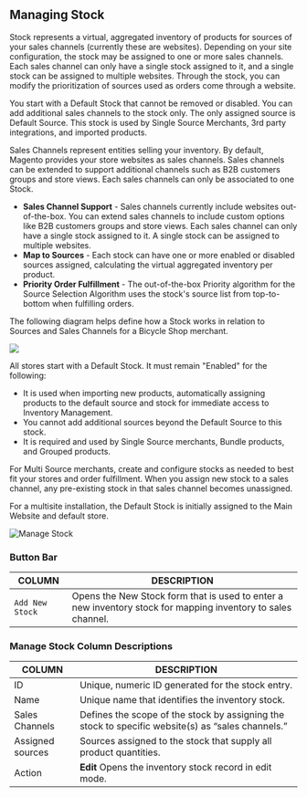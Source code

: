 Managing Stock
--

Stock represents a virtual, aggregated inventory of products for sources of your sales channels (currently these are websites). Depending on your site configuration, the stock may be assigned to one or more sales channels. Each sales channel can only have a single stock assigned to it, and a single stock can be assigned to multiple websites. Through the stock, you can modify the prioritization of sources used as orders come through a website.

You start with a Default Stock that cannot be removed or disabled. You can add additional sales channels to the stock only. The only assigned source is Default Source. This stock is used by Single Source Merchants, 3rd party integrations, and imported products.

Sales Channels represent entities selling your inventory. By default, Magento provides your store websites as sales channels. Sales channels can be extended to support additional channels such as B2B customers groups and store views. Each sales channels can only be associated to one Stock.

* **Sales Channel Support** - Sales channels currently include websites out-of-the-box. You can extend sales channels to include custom options like B2B customers groups and store views. Each sales channel can only have a single stock assigned to it. A single stock can be assigned to multiple websites.
* **Map to Sources** - Each stock can have one or more enabled or disabled sources assigned, calculating the virtual aggregated inventory per product.
* **Priority Order Fulfillment** - The out-of-the-box Priority algorithm for the Source Selection Algorithm uses the stock's source list from top-to-bottom when fulfilling orders.

The following diagram helps define how a Stock works in relation to Sources and Sales Channels for a Bicycle Shop merchant.

![](https://docs.magento.com/m2/ce/user_guide/Resources/Images/inventory/inventory-diagram-stock.png)

All stores start with a Default Stock. It must remain "Enabled" for the following:

* It is used when importing new products, automatically assigning products to the default source and stock for immediate access to Inventory Management.
* You cannot add additional sources beyond the Default Source to this stock.
* It is required and used by Single Source merchants, Bundle products, and Grouped products.

For Multi Source merchants, create and configure stocks as needed to best fit your stores and order fulfillment. When you assign new stock to a sales channel, any pre-existing stock in that sales channel becomes unassigned.

For a multisite installation, the Default Stock is initially assigned to the Main Website and default store.

![Manage Stock](https://docs.magento.com/m2/ce/user_guide/Resources/Images/stores-inventory-stock_thumb_0_0.png)

### Button Bar

COLUMN | DESCRIPTION
-- | --
`Add New Stock` | Opens the New Stock form that is used to enter a new inventory stock for mapping inventory to sales channel.

### Manage Stock Column Descriptions

COLUMN | DESCRIPTION
-- | --
ID | Unique, numeric ID generated for the stock entry.
Name | Unique name that identifies the inventory stock.
Sales Channels | Defines the scope of the stock by assigning the stock to specific website(s) as “sales channels.”
Assigned sources | Sources assigned to the stock that supply all product quantities.
Action | **Edit** Opens the inventory stock record in edit mode.